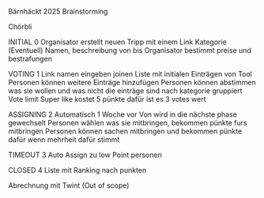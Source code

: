 Bärnhäckt 2025 Brainstorming

Chörbli

INITIAL 0
Organisator erstellt neuen Tripp mit einem Link
Kategorie (Eventuell)
Namen, beschreibung von bis
Organisator bestimmt preise und bestrafungen

VOTING 1
Link namen eingeben joinen
Liste mit initialen Einträgen von Tool
Personen können weitere Einträge hinzufügen
Personen können abstimmen was sie wollen und was nicht die einträge sind nach kategorie gruppiert
Vote limit
Super like kostet 5 pünkte dafür ist es 3 votes wert

ASSIGNING 2
Automatisch 1 Woche vor Von wird in die nächste phase gewechselt
Personen wählen was sie mitbringen, bekommen pünkte furs mitbringen
Personen können sachen mitbringen und bekommen pünkte dafür wenn mehrheit dafür stimmt

TIMEOUT 3
Auto Assign zu low Point personen

CLOSED 4
Liste mit Ranking nach punkten

Abrechnung mit Twint (Out of scope)